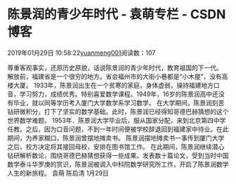 
# 陈景润的青少年时代 - 袁萌专栏 - CSDN博客

2019年01月29日 10:58:22[yuanmeng001](https://me.csdn.net/yuanmeng001)阅读数：107


尊重客观事实，还原历史原貌，话说陈景润的青少年时代，教育祖国的下一代。
解放前，福建省是一个很穷的地方。省会福州市的大街小巷都是“小木屋”，没有高楼大厦。
1933年，陈景润出生在一个贫寒的家庭，身体虚弱，操持福建地方口音，学习努力，成绩优秀。特别喜爱数学课程。1949年，16岁的陈景润高中还没有毕业，就以同等学历考入厦门大学数学系学习数学。
在大学期间，陈景润刻苦钻研微积分，打下了坚实的数学基础。此时，陈景润已经得知哥德巴赫猜想的这个世界数学难题。
1953年．陈景润大学毕业后，服从国家分配，来到北京第四中学任教。之后，因为口音问题，不到一年时间便被学校辞退回到福建家中待业。在此期间，为养家糊口，陈景润曾摆地摊卖书。
陈景润摆地摊卖书一事传到厦门大学之后，校方决定将其接回母校，安排在图书馆工作。
在此期间，陈景润继续潜心钻研解析数论，围绕哥德巴赫猜想获得一些成果。发表数十篇论文，受到当时中国数学泰斗华罗庚的赏识，陈景润被调入中科院数学研究所工作，开启了陈景润数学人生的新旅程。
袁萌 陈启清 1月29日

